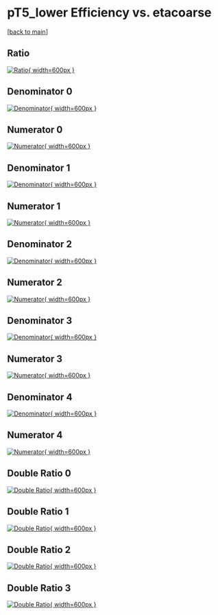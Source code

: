 # pT5_lower Efficiency vs. etacoarse

[[back to main](./)]



## Ratio

[![Ratio](../mtv/var/pT5_lower_vtr_11_-1_eff_etacoarse.png){ width=600px }](../mtv/var/pT5_lower_vtr_11_-1_eff_etacoarse.pdf)

## Denominator 0

[![Denominator](../mtv/den/pT5_lower_vtr_11_-1_eff_etacoarse_den0.png){ width=600px }](../mtv/den/pT5_lower_vtr_11_-1_eff_etacoarse_den0.pdf)

## Numerator 0

[![Numerator](../mtv/num/pT5_lower_vtr_11_-1_eff_etacoarse_num0.png){ width=600px }](../mtv/num/pT5_lower_vtr_11_-1_eff_etacoarse_num0.pdf)

## Denominator 1

[![Denominator](../mtv/den/pT5_lower_vtr_11_-1_eff_etacoarse_den1.png){ width=600px }](../mtv/den/pT5_lower_vtr_11_-1_eff_etacoarse_den1.pdf)

## Numerator 1

[![Numerator](../mtv/num/pT5_lower_vtr_11_-1_eff_etacoarse_num1.png){ width=600px }](../mtv/num/pT5_lower_vtr_11_-1_eff_etacoarse_num1.pdf)

## Denominator 2

[![Denominator](../mtv/den/pT5_lower_vtr_11_-1_eff_etacoarse_den2.png){ width=600px }](../mtv/den/pT5_lower_vtr_11_-1_eff_etacoarse_den2.pdf)

## Numerator 2

[![Numerator](../mtv/num/pT5_lower_vtr_11_-1_eff_etacoarse_num2.png){ width=600px }](../mtv/num/pT5_lower_vtr_11_-1_eff_etacoarse_num2.pdf)

## Denominator 3

[![Denominator](../mtv/den/pT5_lower_vtr_11_-1_eff_etacoarse_den3.png){ width=600px }](../mtv/den/pT5_lower_vtr_11_-1_eff_etacoarse_den3.pdf)

## Numerator 3

[![Numerator](../mtv/num/pT5_lower_vtr_11_-1_eff_etacoarse_num3.png){ width=600px }](../mtv/num/pT5_lower_vtr_11_-1_eff_etacoarse_num3.pdf)

## Denominator 4

[![Denominator](../mtv/den/pT5_lower_vtr_11_-1_eff_etacoarse_den4.png){ width=600px }](../mtv/den/pT5_lower_vtr_11_-1_eff_etacoarse_den4.pdf)

## Numerator 4

[![Numerator](../mtv/num/pT5_lower_vtr_11_-1_eff_etacoarse_num4.png){ width=600px }](../mtv/num/pT5_lower_vtr_11_-1_eff_etacoarse_num4.pdf)

## Double Ratio 0

[![Double Ratio](../mtv/ratio/pT5_lower_vtr_11_-1_eff_etacoarse_ratio0.png){ width=600px }](../mtv/ratio/pT5_lower_vtr_11_-1_eff_etacoarse_ratio0.pdf)

## Double Ratio 1

[![Double Ratio](../mtv/ratio/pT5_lower_vtr_11_-1_eff_etacoarse_ratio1.png){ width=600px }](../mtv/ratio/pT5_lower_vtr_11_-1_eff_etacoarse_ratio1.pdf)

## Double Ratio 2

[![Double Ratio](../mtv/ratio/pT5_lower_vtr_11_-1_eff_etacoarse_ratio2.png){ width=600px }](../mtv/ratio/pT5_lower_vtr_11_-1_eff_etacoarse_ratio2.pdf)

## Double Ratio 3

[![Double Ratio](../mtv/ratio/pT5_lower_vtr_11_-1_eff_etacoarse_ratio3.png){ width=600px }](../mtv/ratio/pT5_lower_vtr_11_-1_eff_etacoarse_ratio3.pdf)

